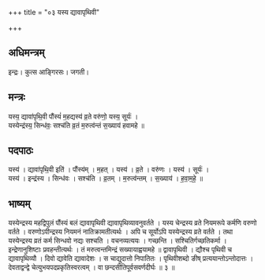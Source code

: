 +++
title = "०३ यस्य द्यावापृथिवी"

+++
## अधिमन्त्रम्
इन्द्रः। कुत्स आङ्गिरसः। जगती।

## मन्त्रः
यस्य॒ द्यावा॑पृथि॒वी पौंस्यं॑ म॒हद्यस्य॑ व्र॒ते वरु॑णो॒ यस्य॒ सूर्यः॑ ।  
यस्येन्द्र॑स्य॒ सिन्ध॑वः॒ सश्च॑ति व्र॒तं म॒रुत्व॑न्तं स॒ख्याय॑ हवामहे ॥

## पदपाठः
यस्य॑ । द्यावा॑पृथि॒वी इति॑ । पौंस्य॑म् । म॒हत् । यस्य॑ । व्र॒ते । वरु॑णः । यस्य॑ । सूर्यः॑ ।  
यस्य॑ । इन्द्र॑स्य । सिन्ध॑वः । सश्च॑ति । व्र॒तम् । म॒रुत्व॑न्तम् । स॒ख्याय॑ । ह॒वा॒म॒हे॒ ॥

## भाष्यम्
यस्येन्द्रस्य महद्विपुलं पौंस्यं बलं द्यावापृथिवी द्यावापृथिव्यावनुवर्तते । यस्य चेन्द्रस्य व्रते नियमरूपे कर्मणि वरुणो वर्तते । वरुणोऽपीन्द्रस्य नियमनं नातिक्रामतीत्यर्थः । अपि च सूर्योऽपि यस्येन्द्रस्य व्रते वर्तते । तथा यस्येन्द्रस्य व्रतं कर्म सिन्धवो नद्यः सश्चति । वचनव्यत्ययः । गच्छन्ति । सश्चितिर्गच्छतिकर्मा । इन्द्रेणानुशिष्टाः प्रवहन्तीत्यर्थः । तं मरुत्वन्तमिन्द्रं सख्यायाह्वयामहे ॥ द्वावापृथिवी । द्यौश्च पृथिवी च द्यावापृथिव्यौ । दिवो द्यावेति द्यावादेशः । स चाद्युदात्तो निपातितः । पृथिवीशब्दो ङीष् प्रत्ययान्तोऽन्तोदात्तः । देवताद्वन्द्वे चेत्युभयपदप्रकृतिस्वरत्वम् । वा छन्दसीतिपूर्वसवर्णदीर्घः ॥ ३ ॥